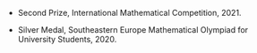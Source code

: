 - Second Prize, International Mathematical Competition, 2021.

- Silver Medal, Southeastern Europe Mathematical Olympiad for University Students, 2020.